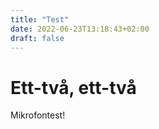```yaml
---
title: "Test"
date: 2022-06-23T13:18:43+02:00
draft: false
---
```


# Ett-två, ett-två

Mikrofontest!